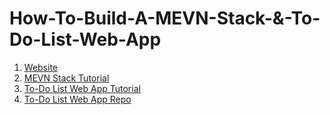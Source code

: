 # How-To-Build-A-MEVN-Stack-&-To-Do-List-Web-App

1. [Website](https://davidnguyen234.github.io/application-stack/)
2. [MEVN Stack Tutorial](https://docs.google.com/document/d/16nB8yry1azBuLbSm4P7fydrZG_oYxbewzZzKJU0jWeU/edit?usp=sharing)
3. [To-Do List Web App Tutorial](https://docs.google.com/document/d/19qpSaDycTUbUIWWrpVnYDJ7EKOGl8zHaNyrWnM5FMkg/edit?usp=sharing)
4. [To-Do List Web App Repo](https://github.com/generocha/mevn-todo)
